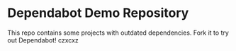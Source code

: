 # Dependabot Demo Repository

This repo contains some projects with outdated dependencies. Fork it to try out
Dependabot!
czxcxz
